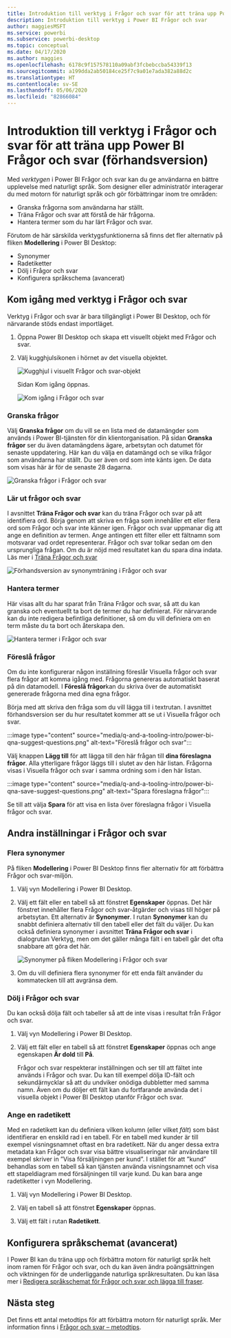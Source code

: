 ```yaml
---
title: Introduktion till verktyg i Frågor och svar för att träna upp Power BI Frågor och svar (förhandsversion)
description: Introduktion till verktyg i Power BI Frågor och svar
author: maggiesMSFT
ms.service: powerbi
ms.subservice: powerbi-desktop
ms.topic: conceptual
ms.date: 04/17/2020
ms.author: maggies
ms.openlocfilehash: 6178c9f157578110a09abf3fcbebccba54339f13
ms.sourcegitcommit: a199dda2ab50184ce25f7c9a01e7ada382a88d2c
ms.translationtype: HT
ms.contentlocale: sv-SE
ms.lasthandoff: 05/06/2020
ms.locfileid: "82866084"
---
```

# <a name="intro-to-qa-tooling-to-train-power-bi-qa-preview"></a>Introduktion till verktyg i Frågor och svar för att träna upp Power BI Frågor och svar (förhandsversion)

Med *verktygen* i Power BI Frågor och svar kan du ge användarna en bättre upplevelse med naturligt språk. Som designer eller administratör interagerar du med motorn för naturligt språk och gör förbättringar inom tre områden: 

- Granska frågorna som användarna har ställt.
- Träna Frågor och svar att förstå de här frågorna.
- Hantera termer som du har lärt Frågor och svar.

Förutom de här särskilda verktygsfunktionerna så finns det fler alternativ på fliken **Modellering** i Power BI Desktop:  

- Synonymer
- Radetiketter
- Dölj i Frågor och svar
- Konfigurera språkschema (avancerat)

## <a name="get-started-with-qa-tooling"></a>Kom igång med verktyg i Frågor och svar

Verktyg i Frågor och svar är bara tillgängligt i Power BI Desktop, och för närvarande stöds endast importläget.

1. Öppna Power BI Desktop och skapa ett visuellt objekt med Frågor och svar. 
2. Välj kugghjulsikonen i hörnet av det visuella objektet. 

    ![Kugghjul i visuellt Frågor och svar-objekt](media/q-and-a-tooling-intro/qna-visual-gear.png)

    Sidan Kom igång öppnas.  

    ![Kom igång i Frågor och svar](media/q-and-a-tooling-intro/qna-tooling-dialog.png)

### <a name="review-questions"></a>Granska frågor

Välj **Granska frågor** om du vill se en lista med de datamängder som används i Power BI-tjänsten för din klientorganisation. På sidan **Granska frågor** ser du även datamängdens ägare, arbetsytan och datumet för senaste uppdatering. Här kan du välja en datamängd och se vilka frågor som användarna har ställt. Du ser även ord som inte känts igen. De data som visas här är för de senaste 28 dagarna.

![Granska frågor i Frågor och svar](media/q-and-a-tooling-intro/qna-tooling-review-questions.png)

### <a name="teach-qa"></a>Lär ut frågor och svar

I avsnittet **Träna Frågor och svar** kan du träna Frågor och svar på att identifiera ord. Börja genom att skriva en fråga som innehåller ett eller flera ord som Frågor och svar inte känner igen. Frågor och svar uppmanar dig att ange en definition av termen. Ange antingen ett filter eller ett fältnamn som motsvarar vad ordet representerar. Frågor och svar tolkar sedan om den ursprungliga frågan. Om du är nöjd med resultatet kan du spara dina indata. Läs mer i [Träna Frågor och svar](q-and-a-tooling-teach-q-and-a.md)

![Förhandsversion av synonymträning i Frågor och svar](media/q-and-a-tooling-intro/qna-tooling-teach-fixpreview.png)

### <a name="manage-terms"></a>Hantera termer

Här visas allt du har sparat från Träna Frågor och svar, så att du kan granska och eventuellt ta bort de termer du har definierat. För närvarande kan du inte redigera befintliga definitioner, så om du vill definiera om en term måste du ta bort och återskapa den.

![Hantera termer i Frågor och svar](media/q-and-a-tooling-intro/qna-manage-terms.png)

### <a name="suggest-questions"></a>Föreslå frågor

Om du inte konfigurerar någon inställning föreslår Visuella frågor och svar flera frågor att komma igång med. Frågorna genereras automatiskt baserat på din datamodell. I **Föreslå frågor**kan du skriva över de automatiskt genererade frågorna med dina egna frågor. 

Börja med att skriva den fråga som du vill lägga till i textrutan. I avsnittet förhandsversion ser du hur resultatet kommer att se ut i Visuella frågor och svar. 

:::image type="content" source="media/q-and-a-tooling-intro/power-bi-qna-suggest-questions.png" alt-text="Föreslå frågor och svar":::
 
Välj knappen **Lägg till** för att lägga till den här frågan till **dina föreslagna frågor**. Alla ytterligare frågor läggs till i slutet av den här listan. Frågorna visas i Visuella frågor och svar i samma ordning som i den här listan. 

:::image type="content" source="media/q-and-a-tooling-intro/power-bi-qna-save-suggest-questions.png" alt-text="Spara föreslagna frågor":::
 
Se till att välja **Spara** för att visa en lista över föreslagna frågor i Visuella frågor och svar. 


## <a name="other-qa-settings"></a>Andra inställningar i Frågor och svar

### <a name="bulk-synonyms"></a>Flera synonymer

På fliken **Modellering** i Power BI Desktop finns fler alternativ för att förbättra Frågor och svar-miljön. 

1. Välj vyn Modellering i Power BI Desktop.

2. Välj ett fält eller en tabell så att fönstret **Egenskaper** öppnas.  Det här fönstret innehåller flera Frågor och svar-åtgärder och visas till höger på arbetsytan. Ett alternativ är **Synonymer**. I rutan **Synonymer** kan du snabbt definiera alternativ till den tabell eller det fält du väljer. Du kan också definiera synonymer i avsnittet **Träna Frågor och svar** i dialogrutan Verktyg, men om det gäller många fält i en tabell går det ofta snabbare att göra det här.

    ![Synonymer på fliken Modellering i Frågor och svar](media/q-and-a-tooling-intro/qna-modelling-pane-synonyms.png)

3. Om du vill definiera flera synonymer för ett enda fält använder du kommatecken till att avgränsa dem.

### <a name="hide-from-qa"></a>Dölj i Frågor och svar

Du kan också dölja fält och tabeller så att de inte visas i resultat från Frågor och svar. 

1. Välj vyn Modellering i Power BI Desktop.

2. Välj ett fält eller en tabell så att fönstret **Egenskaper** öppnas och ange egenskapen **Är dold** till **På**.

    Frågor och svar respekterar inställningen och ser till att fältet inte används i Frågor och svar. Du kan till exempel dölja ID-fält och sekundärnycklar så att du undviker onödiga dubbletter med samma namn. Även om du döljer ett fält kan du fortfarande använda det i visuella objekt i Power BI Desktop utanför Frågor och svar.

### <a name="set-a-row-label"></a>Ange en radetikett

Med en radetikett kan du definiera vilken kolumn (eller vilket *fält*) som bäst identifierar en enskild rad i en tabell. För en tabell med kunder är till exempel visningsnamnet oftast en bra radetikett. När du anger dessa extra metadata kan Frågor och svar visa bättre visualiseringar när användare till exempel skriver in ”Visa försäljningen per kund”. I stället för att ”kund” behandlas som en tabell så kan tjänsten använda visningsnamnet och visa ett stapeldiagram med försäljningen till varje kund. Du kan bara ange radetiketter i vyn Modellering. 

1. Välj vyn Modellering i Power BI Desktop.

2. Välj en tabell så att fönstret **Egenskaper** öppnas.

3. Välj ett fält i rutan **Radetikett**.

## <a name="configure-the-linguistic-schema-advanced"></a>Konfigurera språkschemat (avancerat)

I Power BI kan du träna upp och förbättra motorn för naturligt språk helt inom ramen för Frågor och svar, och du kan även ändra poängsättningen och viktningen för de underliggande naturliga språkresultaten. Du kan läsa mer i [Redigera språkschemat för Frågor och svar och lägga till fraser](q-and-a-tooling-advanced.md).

## <a name="next-steps"></a>Nästa steg

Det finns ett antal metodtips för att förbättra motorn för naturligt språk. Mer information finns i [Frågor och svar – metodtips](q-and-a-best-practices.md).
